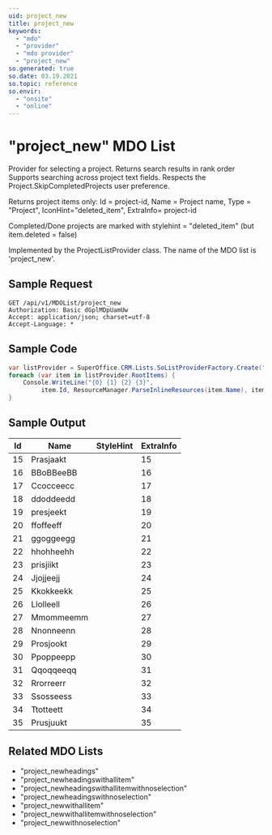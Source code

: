 ```yaml
---
uid: project_new
title: project_new
keywords:
  - "mdo"
  - "provider"
  - "mdo provider"
  - "project_new"
so.generated: true
so.date: 03.19.2021
so.topic: reference
so.envir:
  - "onsite"
  - "online"
---
```


# "project_new" MDO List

Provider for selecting a project. Returns search results in rank order
Supports searching across project text fields.
Respects the Project.SkipCompletedProjects user preference.

Returns project items only: Id = project-id, Name = Project name, Type = "Project", IconHint="deleted_item", ExtraInfo= project-id

Completed/Done projects are marked with stylehint = "deleted_item" (but item.deleted = false)

Implemented by the <see cref="T:SuperOffice.CRM.Lists.ProjectListProvider">ProjectListProvider</see> class.
The name of the MDO list is 'project_new'.

## Sample Request

```http!
GET /api/v1/MDOList/project_new
Authorization: Basic dGplMDpUamUw
Accept: application/json; charset=utf-8
Accept-Language: *

```

## Sample Code

```cs
var listProvider = SuperOffice.CRM.Lists.SoListProviderFactory.Create("project_new", forceFlatList: true);
foreach (var item in listProvider.RootItems) {
    Console.WriteLine("{0} {1} {2} {3}", 
         item.Id, ResourceManager.ParseInlineResources(item.Name), item.StyleHint, item.ExtraInfo);
}
```

## Sample Output

|Id   | Name  |StyleHint|ExtraInfo |
| --- | ----- | ------- | -------- |
|15|Prasjaakt||15|
|16|BBoBBeeBB||16|
|17|Ccocceecc||17|
|18|ddoddeedd||18|
|19|presjeekt||19|
|20|ffoffeeff||20|
|21|ggoggeegg||21|
|22|hhohheehh||22|
|23|prisjiikt||23|
|24|Jjojjeejj||24|
|25|Kkokkeekk||25|
|26|Llolleell||26|
|27|Mmommeemm||27|
|28|Nnonneenn||28|
|29|Prosjookt||29|
|30|Ppoppeepp||30|
|31|Qqoqqeeqq||31|
|32|Rrorreerr||32|
|33|Ssosseess||33|
|34|Ttotteett||34|
|35|Prusjuukt||35|

## Related MDO Lists

* "project_newheadings"
* "project_newheadingswithallitem"
* "project_newheadingswithallitemwithnoselection"
* "project_newheadingswithnoselection"
* "project_newwithallitem"
* "project_newwithallitemwithnoselection"
* "project_newwithnoselection"
